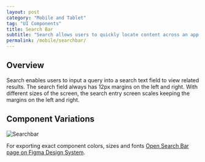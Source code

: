 ```yaml
---
layout: post
category: "Mobile and Tablet"
tag: "UI Components"
title: Search Bar
subtitle: "Search allows users to quickly locate content across an app."
permalink: /mobile/searchbar/
---
```


## Overview
Search enables users to input a query into a search text field to view related results.
The search field always has 12px margins on the left and right. 
With different sizes of the screen, the search entry screen scales keeping the margins on the left and right. 

## Component Variations
![Searchbar]({{site.baseurl}}/img/Mobile_Searchbar.png) 

For exporting exact component colors, sizes and fonts [Open Search Bar page on Figma Design System](https://www.figma.com/file/TwQ8GcLuodWXegpAArH1RC/Draft-mobile-components?node-id=995%3A22041&t=7Fj4XCLfwPzW0qPv-1).
